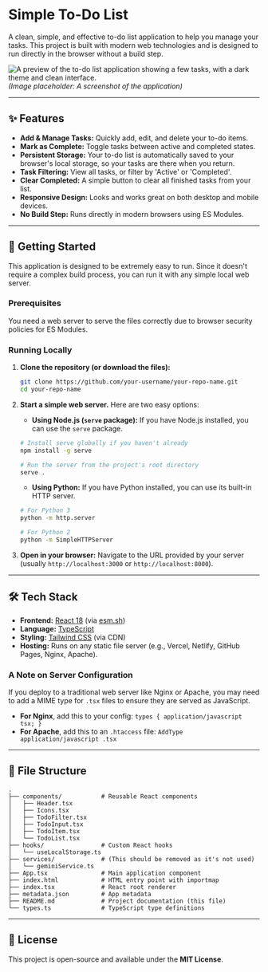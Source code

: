 # Simple To-Do List

A clean, simple, and effective to-do list application to help you manage your tasks. This project is built with modern web technologies and is designed to run directly in the browser without a build step.

![A preview of the to-do list application showing a few tasks, with a dark theme and clean interface.](https://via.placeholder.com/800x400.png?text=Simple+To-Do+List+App)
*(Image placeholder: A screenshot of the application)*

---

## ✨ Features

*   **Add & Manage Tasks:** Quickly add, edit, and delete your to-do items.
*   **Mark as Complete:** Toggle tasks between active and completed states.
*   **Persistent Storage:** Your to-do list is automatically saved to your browser's local storage, so your tasks are there when you return.
*   **Task Filtering:** View all tasks, or filter by 'Active' or 'Completed'.
*   **Clear Completed:** A simple button to clear all finished tasks from your list.
*   **Responsive Design:** Looks and works great on both desktop and mobile devices.
*   **No Build Step:** Runs directly in modern browsers using ES Modules.

---

## 🚀 Getting Started

This application is designed to be extremely easy to run. Since it doesn't require a complex build process, you can run it with any simple local web server.

### Prerequisites

You need a web server to serve the files correctly due to browser security policies for ES Modules.

### Running Locally

1.  **Clone the repository (or download the files):**
    ```bash
    git clone https://github.com/your-username/your-repo-name.git
    cd your-repo-name
    ```

2.  **Start a simple web server.** Here are two easy options:

    *   **Using Node.js (`serve` package):**
      If you have Node.js installed, you can use the `serve` package.
      ```bash
      # Install serve globally if you haven't already
      npm install -g serve

      # Run the server from the project's root directory
      serve .
      ```

    *   **Using Python:**
      If you have Python installed, you can use its built-in HTTP server.
      ```bash
      # For Python 3
      python -m http.server

      # For Python 2
      python -m SimpleHTTPServer
      ```

3.  **Open in your browser:**
    Navigate to the URL provided by your server (usually `http://localhost:3000` or `http://localhost:8000`).

---

## 🛠️ Tech Stack

*   **Frontend:** [React 18](https://react.dev/) (via [esm.sh](https://esm.sh/))
*   **Language:** [TypeScript](https://www.typescriptlang.org/)
*   **Styling:** [Tailwind CSS](https://tailwindcss.com/) (via CDN)
*   **Hosting:** Runs on any static file server (e.g., Vercel, Netlify, GitHub Pages, Nginx, Apache).

### A Note on Server Configuration

If you deploy to a traditional web server like Nginx or Apache, you may need to add a MIME type for `.tsx` files to ensure they are served as JavaScript.

*   **For Nginx**, add this to your config: `types { application/javascript tsx; }`
*   **For Apache**, add this to an `.htaccess` file: `AddType application/javascript .tsx`

---

## 📁 File Structure

```
.
├── components/           # Reusable React components
│   ├── Header.tsx
│   ├── Icons.tsx
│   ├── TodoFilter.tsx
│   ├── TodoInput.tsx
│   ├── TodoItem.tsx
│   └── TodoList.tsx
├── hooks/                # Custom React hooks
│   └── useLocalStorage.ts
├── services/             # (This should be removed as it's not used)
│   └── geminiService.ts
├── App.tsx               # Main application component
├── index.html            # HTML entry point with importmap
├── index.tsx             # React root renderer
├── metadata.json         # App metadata
├── README.md             # Project documentation (this file)
└── types.ts              # TypeScript type definitions
```

---

## 📄 License

This project is open-source and available under the **MIT License**.
